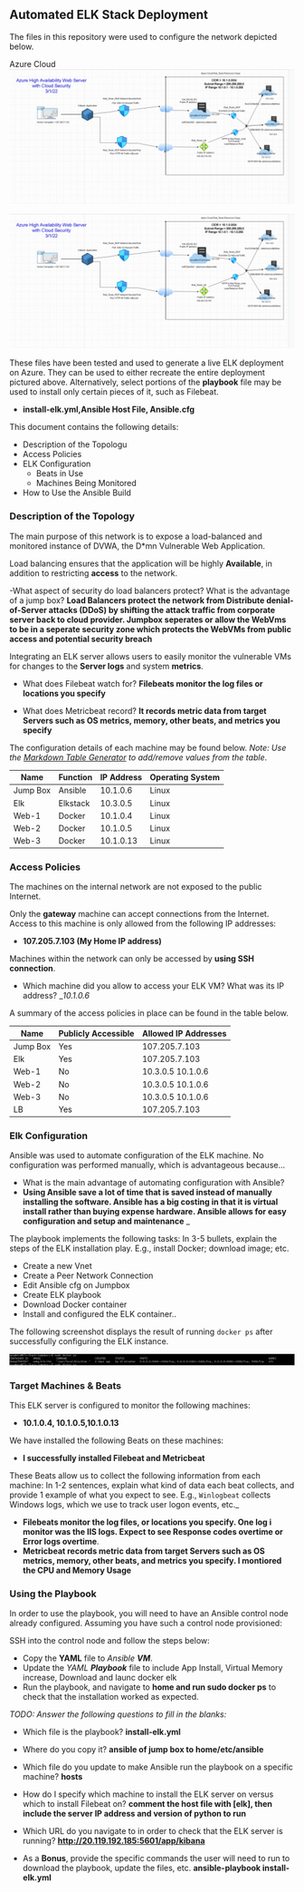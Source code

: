 ## Automated ELK Stack Deployment

The files in this repository were used to configure the network depicted below.

Azure Cloud
![Update the path with the name of your diagram](Images/Azure_CloudSecurity.PNG)

![Update the path with the name of your diagram](Images/Azure_CloudSecurity.PNG)

These files have been tested and used to generate a live ELK deployment on Azure. They can be used to either recreate the entire deployment pictured above. Alternatively, select portions of the __playbook__ file may be used to install only certain pieces of it, such as Filebeat.

  - __install-elk.yml,Ansible Host File, Ansible.cfg__

This document contains the following details:
- Description of the Topologu
- Access Policies
- ELK Configuration
  - Beats in Use
  - Machines Being Monitored
- How to Use the Ansible Build


### Description of the Topology

The main purpose of this network is to expose a load-balanced and monitored instance of DVWA, the D*mn Vulnerable Web Application.

Load balancing ensures that the application will be highly __Available__, in addition to restricting __access__ to the network.

-What aspect of security do load balancers protect? What is the advantage of a jump box?
__Load Balancers protect the network from Distribute denial-of-Server attacks (DDoS) by shifting the attack traffic from corporate server back to cloud provider. Jumpbox seperates or allow the WebVms to be in a seperate security zone which protects the WebVMs from public access and potential security breach__

Integrating an ELK server allows users to easily monitor the vulnerable VMs for changes to the __Server logs__ and system __metrics__.
- What does Filebeat watch for?   __Filebeats monitor the log files or locations you specify__

- What does Metricbeat record? __It records metric data from target Servers such as OS metrics, memory, other beats, and metrics you specify__


The configuration details of each machine may be found below.
_Note: Use the [Markdown Table Generator](http://www.tablesgenerator.com/markdown_tables) to add/remove values from the table_.

| Name     | Function | IP Address | Operating System |
|----------|----------|------------|------------------|
| Jump Box | Ansible  | 10.1.0.6   | Linux            |
| Elk      | Elkstack | 10.3.0.5   | Linux            |
| Web-1    |  Docker  | 10.1.0.4   | Linux            |
| Web-2    |  Docker  | 10.1.0.5   | Linux            |
| Web-3    |  Docker  | 10.1.0.13  | Linux            |

### Access Policies

The machines on the internal network are not exposed to the public Internet. 

Only the __gateway__ machine can accept connections from the Internet. Access to this machine is only allowed from the following IP addresses:
- __107.205.7.103 (My Home IP address)__

Machines within the network can only be accessed by __using SSH connection__.
- Which machine did you allow to access your ELK VM? What was its IP address?  __10.1.0.6_

A summary of the access policies in place can be found in the table below.

| Name     | Publicly Accessible | Allowed IP Addresses |
|----------|---------------------|----------------------|
| Jump Box | Yes                 | 107.205.7.103        |
|  Elk     | Yes                 | 107.205.7.103        |
|  Web-1   | No                  | 10.3.0.5  10.1.0.6   |
|  Web-2   | No                  | 10.3.0.5  10.1.0.6   |
|  Web-3   | No                  | 10.3.0.5  10.1.0.6   |
|  LB      | Yes                 | 107.205.7.103        |


### Elk Configuration

Ansible was used to automate configuration of the ELK machine. No configuration was performed manually, which is advantageous because...
- What is the main advantage of automating configuration with Ansible? 
- __Using Ansible save a lot of time that is saved instead of manually installing the software. Ansible has a big costing in that it is virtual install rather than buying expense hardware. Ansible allows for easy configuration and setup and maintenance__
  _

The playbook implements the following tasks:
In 3-5 bullets, explain the steps of the ELK installation play. E.g., install Docker; download image; etc.
- Create a new Vnet
- Create a Peer Network Connection
- Edit Ansible cfg on Jumpbox
- Create ELK playbook
- Download Docker container 
- Install and configured the ELK container..

The following screenshot displays the result of running `docker ps` after successfully configuring the ELK instance.

![Update the path with the name of your screeshot of your docker](Images/Docker_ps_output.PNG)

### Target Machines & Beats
This ELK server is configured to monitor the following machines:
- __10.1.0.4, 10.1.0.5,10.1.0.13__  

We have installed the following Beats on these machines:
- __I successfully installed Filebeat and Metricbeat__

These Beats allow us to collect the following information from each machine:
In 1-2 sentences, explain what kind of data each beat collects, and provide 1 example of what you expect to see. E.g., `Winlogbeat` collects Windows logs, which we use to track user logon events, etc._
- __Filebeats monitor the log files, or locations you specify. One log i monitor was the IIS logs. Expect to see Response codes overtime or Error logs overtime__. 
- __Metricbeat records metric data from target Servers such as OS metrics, memory, other beats, and metrics you specify. I montiored the CPU and Memory Usage__


### Using the Playbook
In order to use the playbook, you will need to have an Ansible control node already configured. Assuming you have such a control node provisioned: 

SSH into the control node and follow the steps below:
- Copy the __YAML__ file to __Ansible_ __VM___.
- Update the __YAML_ __Playbook___ file to include App Install, Virtual Memory increase, Download and launc docker elk
- Run the playbook, and navigate to __home and run sudo docker ps__ to check that the installation worked as expected.

_TODO: Answer the following questions to fill in the blanks:_
- Which file is the playbook? __install-elk.yml__
- Where do you copy it?   __ansible of jump box to home/etc/ansible__
- Which file do you update to make Ansible run the playbook on a specific machine? __hosts__
- How do I specify which machine to install the ELK server on versus which to install Filebeat on? __comment the host file with [elk], then include the server IP address and version of python to run__


- Which URL do you navigate to in order to check that the ELK server is running? __http://20.119.192.185:5601/app/kibana__

- As a **Bonus**, provide the specific commands the user will need to run to download the playbook, update the files, etc. __ansible-playbook install-elk.yml__
